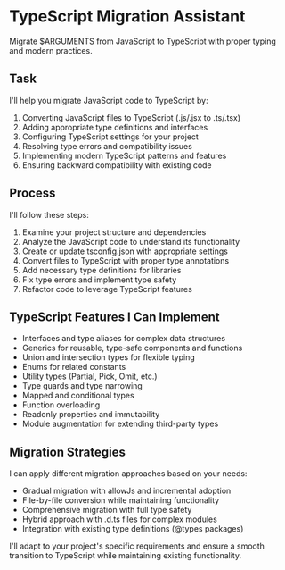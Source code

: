 # TypeScript Migration Assistant

Migrate $ARGUMENTS from JavaScript to TypeScript with proper typing and modern practices.

## Task

I'll help you migrate JavaScript code to TypeScript by:

1. Converting JavaScript files to TypeScript (.js/.jsx to .ts/.tsx)
2. Adding appropriate type definitions and interfaces
3. Configuring TypeScript settings for your project
4. Resolving type errors and compatibility issues
5. Implementing modern TypeScript patterns and features
6. Ensuring backward compatibility with existing code

## Process

I'll follow these steps:

1. Examine your project structure and dependencies
2. Analyze the JavaScript code to understand its functionality
3. Create or update tsconfig.json with appropriate settings
4. Convert files to TypeScript with proper type annotations
5. Add necessary type definitions for libraries
6. Fix type errors and implement type safety
7. Refactor code to leverage TypeScript features

## TypeScript Features I Can Implement

- Interfaces and type aliases for complex data structures
- Generics for reusable, type-safe components and functions
- Union and intersection types for flexible typing
- Enums for related constants
- Utility types (Partial, Pick, Omit, etc.)
- Type guards and type narrowing
- Mapped and conditional types
- Function overloading
- Readonly properties and immutability
- Module augmentation for extending third-party types

## Migration Strategies

I can apply different migration approaches based on your needs:

- Gradual migration with allowJs and incremental adoption
- File-by-file conversion while maintaining functionality
- Comprehensive migration with full type safety
- Hybrid approach with .d.ts files for complex modules
- Integration with existing type definitions (@types packages)

I'll adapt to your project's specific requirements and ensure a smooth transition to TypeScript while maintaining existing functionality.
